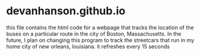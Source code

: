 # devanhanson.github.io
this file contains the html code for a webpage that tracks the location of the buses on a particular route in the city of Boston, Massachusetts. In the future, I plan on changing this program to track the streetcars that run in my home city of new orleans, louisiana. it refreshes every 15 seconds

